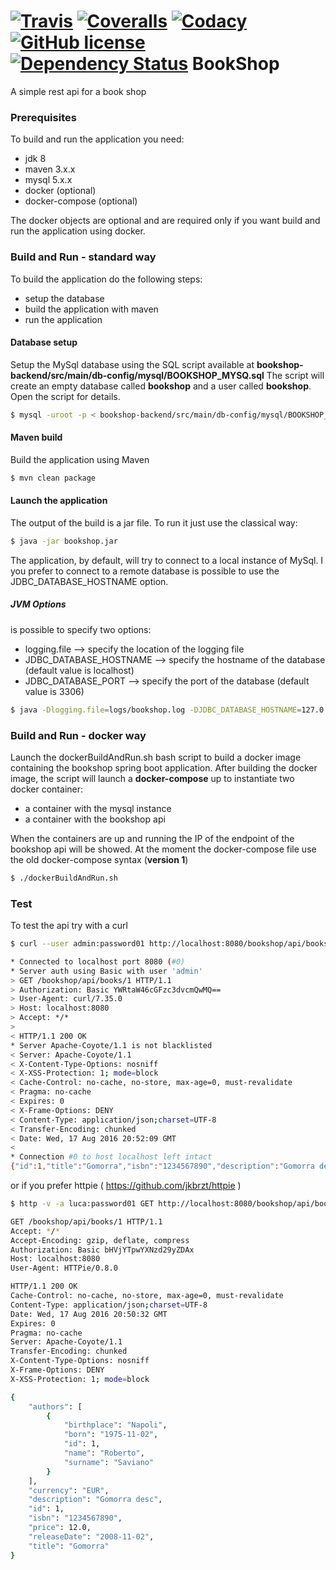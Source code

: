 [![Travis](https://img.shields.io/travis/lucamartellucci/bookshop-backend.svg)](https://travis-ci.org/lucamartellucci/bookshop-api)
[![Coveralls](https://img.shields.io/coveralls/lucamartellucci/bookshop-backend.svg)](https://coveralls.io/repos/lucamartellucci/bookshop-backend/badge.svg?branch=master&service=github)
[![Codacy](https://img.shields.io/codacy/109ed4181f9a4fd59d67ae6dadd362ce.svg)](https://www.codacy.com/app/luca-martellucci/bookshop-backend/dashboard)
[![GitHub license](https://img.shields.io/github/license/lucamartellucci/bookshop-backend.svg)](https://github.com/lucamartellucci/bookshop-backend/blob/master/LICENSE.md)
[![Dependency Status](https://www.versioneye.com/user/projects/57052558fcd19a0039f15cca/badge.svg?style=plastic)](https://www.versioneye.com/user/projects/57052558fcd19a0039f15cca)
BookShop
=============

A simple rest api for a book shop
### Prerequisites
To build and run the application you need:
* jdk 8
* maven 3.x.x
* mysql 5.x.x
* docker (optional)
* docker-compose (optional)
 
The docker objects are optional and are required only if you want build and run the application using docker.

### Build and Run - standard way
To build the application do the following steps:
* setup the database
* build the application with maven
* run the application

#### Database setup
Setup the MySql database using the SQL script available at **bookshop-backend/src/main/db-config/mysql/BOOKSHOP_MYSQ.sql**
The script will create an empty database called **bookshop** and a user called **bookshop**. Open the script for details.

```sh
$ mysql -uroot -p < bookshop-backend/src/main/db-config/mysql/BOOKSHOP_MYSQ.sql
```
#### Maven build
Build the application using Maven
```sh
$ mvn clean package
```

#### Launch the application
The output of the build is a jar file. To run it just use the classical way:

```sh
$ java -jar bookshop.jar 
```
The application, by default, will try to connect to a local instance of MySql. I you prefer to connect to a remote database is possible to use the JDBC_DATABASE_HOSTNAME option.

##### JVM Options
is possible to specify two options:
* logging.file --> specify the location of the logging file
* JDBC_DATABASE_HOSTNAME --> specify the hostname of the database (default value is localhost)
* JDBC_DATABASE_PORT --> specify the port of the database (default value is 3306)

```sh
$ java -Dlogging.file=logs/bookshop.log -DJDBC_DATABASE_HOSTNAME=127.0.0.1 -DJDBC_DATABASE_PORT=3306 -jar bookshop.jar 
```

### Build and Run - docker way
Launch the dockerBuildAndRun.sh bash script to build a docker image containing the bookshop spring boot application.
After building the docker image, the script will launch a **docker-compose** up to instantiate two docker container:
* a container with the mysql instance
* a container with the bookshop api


When the containers are up and running the IP of the endpoint of the bookshop api will be showed.
At the moment the docker-compose file use the old docker-compose syntax (**version 1**) 

```sh
$ ./dockerBuildAndRun.sh
```
### Test
To test the api try with a curl
```sh
$ curl --user admin:password01 http://localhost:8080/bookshop/api/books/1

* Connected to localhost port 8080 (#0)
* Server auth using Basic with user 'admin'
> GET /bookshop/api/books/1 HTTP/1.1
> Authorization: Basic YWRtaW46cGFzc3dvcmQwMQ==
> User-Agent: curl/7.35.0
> Host: localhost:8080
> Accept: */*
> 
< HTTP/1.1 200 OK
* Server Apache-Coyote/1.1 is not blacklisted
< Server: Apache-Coyote/1.1
< X-Content-Type-Options: nosniff
< X-XSS-Protection: 1; mode=block
< Cache-Control: no-cache, no-store, max-age=0, must-revalidate
< Pragma: no-cache
< Expires: 0
< X-Frame-Options: DENY
< Content-Type: application/json;charset=UTF-8
< Transfer-Encoding: chunked
< Date: Wed, 17 Aug 2016 20:52:09 GMT
< 
* Connection #0 to host localhost left intact
{"id":1,"title":"Gomorra","isbn":"1234567890","description":"Gomorra desc","authors":[{"id":1,"name":"Roberto","surname":"Saviano","birthplace":"Napoli","born":"1975-11-02"}],"price":12.0,"releaseDate":"2008-11-02","currency":"EUR"}

```

or if you prefer httpie ( https://github.com/jkbrzt/httpie )
```sh
$ http -v -a luca:password01 GET http://localhost:8080/bookshop/api/books/1

GET /bookshop/api/books/1 HTTP/1.1
Accept: */*
Accept-Encoding: gzip, deflate, compress
Authorization: Basic bHVjYTpwYXNzd29yZDAx
Host: localhost:8080
User-Agent: HTTPie/0.8.0

HTTP/1.1 200 OK
Cache-Control: no-cache, no-store, max-age=0, must-revalidate
Content-Type: application/json;charset=UTF-8
Date: Wed, 17 Aug 2016 20:50:32 GMT
Expires: 0
Pragma: no-cache
Server: Apache-Coyote/1.1
Transfer-Encoding: chunked
X-Content-Type-Options: nosniff
X-Frame-Options: DENY
X-XSS-Protection: 1; mode=block

{
    "authors": [
        {
            "birthplace": "Napoli", 
            "born": "1975-11-02", 
            "id": 1, 
            "name": "Roberto", 
            "surname": "Saviano"
        }
    ], 
    "currency": "EUR", 
    "description": "Gomorra desc", 
    "id": 1, 
    "isbn": "1234567890", 
    "price": 12.0, 
    "releaseDate": "2008-11-02", 
    "title": "Gomorra"
}

```


